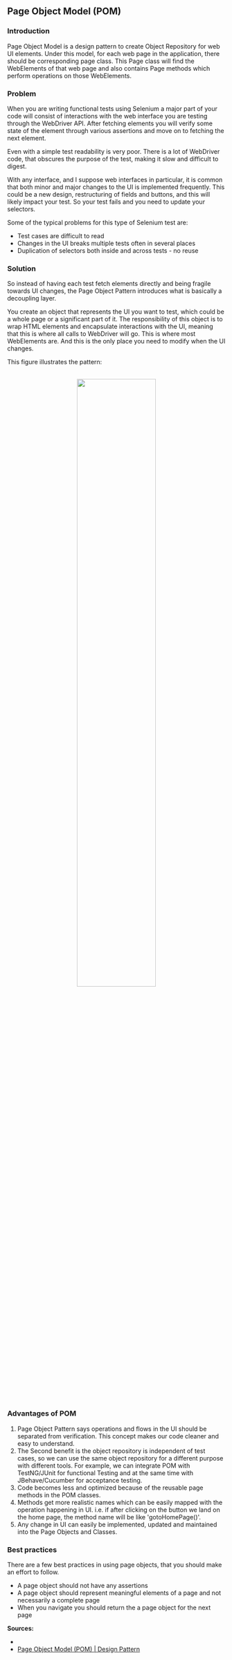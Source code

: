 ## Page Object Model (POM)

### Introduction<br/>

Page Object Model is a design pattern to create Object Repository for web UI elements. Under this model, for each web page in the application, there should be corresponding page class. This Page class will find the WebElements of that web page and also contains Page methods which perform operations on those WebElements.<br/>

### Problem<br/>

When you are writing functional tests using Selenium a major part of your code will consist of interactions with the web interface you are testing through the WebDriver API. After fetching elements you will verify some state of the element through various assertions and move on to fetching the next element.<br/>

Even with a simple test readability is very poor. There is a lot of WebDriver code, that obscures the purpose of the test, making it slow and difficult to digest.<br/>

With any interface, and I suppose web interfaces in particular, it is common that both minor and major changes to the UI is implemented frequently. This could be a new design, restructuring of fields and buttons, and this will likely impact your test. So your test fails and you need to update your selectors.<br/>

Some of the typical problems for this type of Selenium test are:<br/>

- Test cases are difficult to read<br/>
- Changes in the UI breaks multiple tests often in several places<br/>
- Duplication of selectors both inside and across tests - no reuse<br/>

### Solution<br/>

So instead of having each test fetch elements directly and being fragile towards UI changes, the Page Object Pattern introduces what is basically a decoupling layer.<br/>

You create an object that represents the UI you want to test, which could be a whole page or a significant part of it. The responsibility of this object is to wrap HTML elements and encapsulate interactions with the UI, meaning that this is where all calls to WebDriver will go. This is where most WebElements are. And this is the only place you need to modify when the UI changes.<br/>

This figure illustrates the pattern:<br/>

<br/>   
<div align="center"> 
<img width="60%" height="60%" src="" hspace="20">
</div>
<br/>

### Advantages of POM<br/>

1. Page Object Pattern says operations and flows in the UI should be separated from verification. This concept makes our code cleaner and easy to understand.<br/>
2. The Second benefit is the object repository is independent of test cases, so we can use the same object repository for a different purpose with different tools. For example, we can integrate POM with TestNG/JUnit for functional Testing and at the same time with JBehave/Cucumber for acceptance testing.<br/>
3. Code becomes less and optimized because of the reusable page methods in the POM classes.<br/>
4. Methods get more realistic names which can be easily mapped with the operation happening in UI. i.e. if after clicking on the button we land on the home page, the method name will be like 'gotoHomePage()'.<br/>
5. Any change in UI can easily be implemented, updated and maintained into the Page Objects and Classes.


### Best practices<br/>

There are a few best practices in using page objects, that you should make an effort to follow.<br/>

- A page object should not have any assertions<br/>
- A page object should represent meaningful elements of a page and not necessarily a complete page<br/>
- When you navigate you should return the a page object for the next page<br/>

**Sources:**<br/>
- [](https://www.guru99.com/page-object-model-pom-page-factory-in-selenium-ultimate-guide.html)<br/>
- [Page Object Model (POM) | Design Pattern](https://medium.com/tech-tajawal/page-object-model-pom-design-pattern-f9588630800b)<br/>